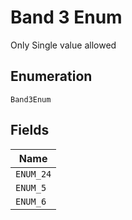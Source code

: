 
# Band 3 Enum

Only Single value allowed

## Enumeration

`Band3Enum`

## Fields

| Name |
|  --- |
| `ENUM_24` |
| `ENUM_5` |
| `ENUM_6` |

